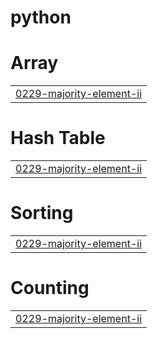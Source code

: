 # python


# Array
|  |
| ------- |
| [0229-majority-element-ii](https://github.com/hkle2/Algorithm_study/tree/master/0229-majority-element-ii) |
# Hash Table
|  |
| ------- |
| [0229-majority-element-ii](https://github.com/hkle2/Algorithm_study/tree/master/0229-majority-element-ii) |
# Sorting
|  |
| ------- |
| [0229-majority-element-ii](https://github.com/hkle2/Algorithm_study/tree/master/0229-majority-element-ii) |
# Counting
|  |
| ------- |
| [0229-majority-element-ii](https://github.com/hkle2/Algorithm_study/tree/master/0229-majority-element-ii) |